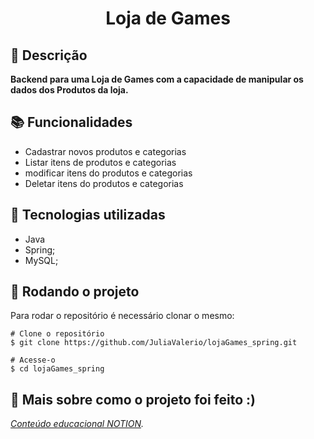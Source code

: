 <h1 align="center">Loja de Games</h1>

## :memo: Descrição
**Backend para uma Loja de Games com a capacidade de manipular os dados dos Produtos da loja.**

## :books: Funcionalidades
 * Cadastrar novos produtos e categorias
 * Listar itens de produtos e categorias
 * modificar itens do produtos e categorias
 *  Deletar itens do produtos e categorias

## :wrench: Tecnologias utilizadas
* Java
* Spring;
*  MySQL;

## :rocket: Rodando o projeto
Para rodar o repositório é necessário clonar o mesmo:
```
# Clone o repositório
$ git clone https://github.com/JuliaValerio/lojaGames_spring.git

# Acesse-o
$ cd lojaGames_spring
```


## :dart: Mais sobre como o projeto foi feito :)
*[Conteúdo educacional NOTION](https://wave-chiller-03a.notion.site/a904659b3f3c4c03bcae03b23b859021?v=dd994a143d094bbc9f8e5a49c6c04e22).*
